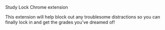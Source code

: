 Study Lock Chrome extension

This extension will help block out any troublesome distractions so you can finally lock in and get the grades you've dreamed of!
